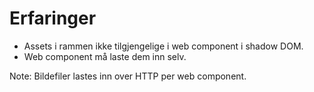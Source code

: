 # Erfaringer

* Assets i rammen ikke tilgjengelige i web component i shadow DOM.
* Web component må laste dem inn selv.

Note: Bildefiler lastes inn over HTTP per web component.
